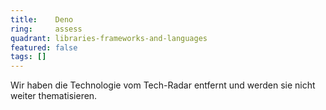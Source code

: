 ```yaml
---
title:    Deno  
ring:     assess  
quadrant: libraries-frameworks-and-languages
featured: false
tags: []
---
```


Wir haben die Technologie vom Tech-Radar entfernt und werden sie nicht weiter thematisieren.
